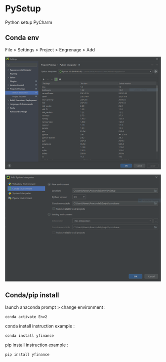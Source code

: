 # PySetup
Python setup PyCharm

## Conda env

File > Settings > Project > Engrenage > Add

![alt text](./docs/conda_setup.PNG)

![alt text](./docs/conda_env.PNG)

## Conda/pip install

launch anaconda prompt > change environment :
```shell
conda activate Env2
```
conda install instruction example :
```shell
conda install yfinance
```
pip install instruction example :
 ```shell
pip install yfinance
```